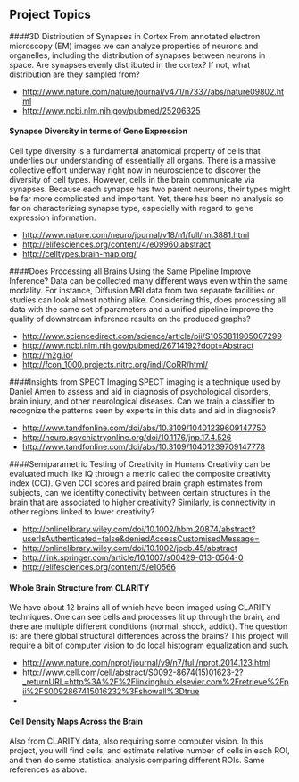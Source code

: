 ## Project Topics

####3D Distribution of Synapses in Cortex
From annotated electron microscopy (EM) images we can analyze properties of neurons and organelles, including the distribution of synapses between neurons in space. Are synapses evenly distributed in the cortex? If not, what distribution are they sampled from?
- http://www.nature.com/nature/journal/v471/n7337/abs/nature09802.html
- http://www.ncbi.nlm.nih.gov/pubmed/25206325

#### Synapse Diversity in terms of Gene Expression

Cell type diversity is a fundamental anatomical property of cells that underlies our understanding of essentially all organs.  There is a massive collective effort underway right now in neuroscience to discover the diversity of cell types.  However, cells in the brain communicate via synapses.  Because each synapse has two parent neurons, their types might be far more complicated and important.  Yet, there has been no analysis so far on characterizing synapse type, especially with regard to gene expression information.
- http://www.nature.com/neuro/journal/v18/n1/full/nn.3881.html
- http://elifesciences.org/content/4/e09960.abstract
- http://celltypes.brain-map.org/

####Does Processing all Brains Using the Same Pipeline Improve Inference?
Data can be collected many different ways even within the same modality. For instance, Diffusion MRI data from two separate facilities or studies can look almost nothing alike. Considering this, does processing all data with the same set of parameters and a unified pipeline improve the quality of downstream inference results on the produced graphs?
- http://www.sciencedirect.com/science/article/pii/S1053811905007299
- http://www.ncbi.nlm.nih.gov/pubmed/26714192?dopt=Abstract
- http://m2g.io/
- http://fcon_1000.projects.nitrc.org/indi/CoRR/html/

####Insights from SPECT Imaging
SPECT imaging is a technique used by Daniel Amen to assess and aid in diagnosis of psychological disorders, brain injury, and other neurological diseases. Can we train a classifier to recognize the patterns seen by experts in this data and aid in diagnosis?
- http://www.tandfonline.com/doi/abs/10.3109/10401239609147750
- http://neuro.psychiatryonline.org/doi/10.1176/jnp.17.4.526
- http://www.tandfonline.com/doi/abs/10.3109/10401239709147778

####Semiparametric Testing of Creativity in Humans
Creativity can be evaluated much like IQ through a metric called the composite creativity index (CCI). Given CCI scores and paired brain graph estimates from subjects, can we identifty conectivity between certain structures in the brain that are associated to higher creativity? Similarly, is connectivity in other regions linked to lower creativity?
 - http://onlinelibrary.wiley.com/doi/10.1002/hbm.20874/abstract?userIsAuthenticated=false&deniedAccessCustomisedMessage=
 - http://onlinelibrary.wiley.com/doi/10.1002/jocb.45/abstract
 - http://link.springer.com/article/10.1007/s00429-013-0564-0
 - http://elifesciences.org/content/5/e10566

 #### Whole Brain Structure from CLARITY

We have about 12 brains all of which have been imaged using CLARITY techniques.  One can see cells and processes lit up through the brain, and there are multiple different conditions (normal, shock, addict).  The question is: are there global structural differences across the brains? This project will require a bit of computer vision to do local histogram equalization and such.

- http://www.nature.com/nprot/journal/v9/n7/full/nprot.2014.123.html
- http://www.cell.com/cell/abstract/S0092-8674(15)01623-2?_returnURL=http%3A%2F%2Flinkinghub.elsevier.com%2Fretrieve%2Fpii%2FS0092867415016232%3Fshowall%3Dtrue
- 


#### Cell Density Maps Across the Brain

Also from CLARITY data, also requiring some computer vision.  In this project, you will find cells, and estimate relative number of cells in each ROI, and then do some statistical analysis comparing different ROIs.  Same references as above.
